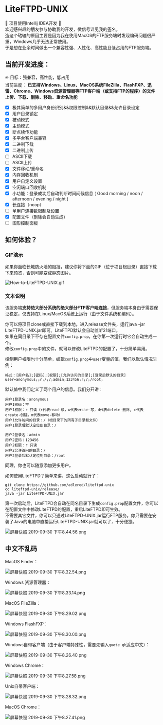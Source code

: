 # LiteFTPD-UNIX
🚧 项目使用Intellij IDEA开发 🚧  
欢迎感兴趣的朋友参与协助我的开发，微信号详见我的签名。  
造这个轱辘的原因主要是因为我在使用MacOS的FTP服务端时发现编码问题很严重，Windows几乎无法正常使用。  
于是想在业余时间做出一个兼容性强、人性化、高性能且低占用的FTP服务端。  

## 当前开发进度：
✳️ 目标：强兼容，高性能，低占用  
当前进度： **已支持Windows、Linux、MacOS系统FileZilla、FlashFXP、迅雷、Chrome、Windows资源管理器等FTP客户端（或支持FTP的程序）的文件上传、下载、删除、移动、重命名功能**

- [x] 极其简单的多用户身份识别&&权限控制&&默认目录&&允许目录设定  
- [x] 用户目录锁定  
- [x] 被动模式  
- [x] 主动模式  
- [x] 断点续传功能  
- [x] 多平台客户端兼容  
- [x] 二进制下载  
- [x] 二进制上传  
- [ ] ASCII下载  
- [ ] ASCII上传  
- [x] 文件移动/重命名
- [x] 内存回收机制  
- [x] 用户自定义设置  
- [x] 空闲端口回收机制  
- [x] 小功能：登录成功后自动判断时间问候信息 ( Good morning / noon / afternoon / evening / night )
- [x] 长连接（noop）
- [ ] 单用户连接数限制及设置
- [x] 配置文件（删除会自动生成）
- [ ] 图形控制面板

## 如何体验？

### GIF演示

如果你面临长城防火墙的阻挡，建议你将下面的GIF（位于项目根目录）直接下载下来预览，否则可能变成静态图片。

![How-to-LiteFTPD-UNIX.gif](/How-to-LiteFTPD-UNIX.gif)

### 文本说明

该服务端**支持绝大部分系统的绝大部分FTP客户端连接**，但服务端本身由于需要保证稳定，仅支持在Linux/MacOS系统上运行（由于文件系统和编码）。  

你可以将项目clone或直接下载到本地，进入release文件夹，运行java -jar LiteFTPD-UNIX.jar即可。LiteFTPD默认会自动监听21端口。  
如果在同目录下不存在配置文件`config.prop`，在你第一次运行时它会自动生成一个。  
修改`config.prop`中的文件，就可以修改LiteFTPD的配置了，十分简单易用。  

控制用户权限也十分简单，编辑`config.prop`中`user`变量的值，我们以默认情况举例：  
```
格式：[用户名];[密码];[权限];[允许访问的目录];[登录后默认的目录]
user=anonymous;;r;/;/;admin;123456;r;/;/root;
```
默认值中我们定义了两个用户的信息。我们分开讲：  

```
用户1登录名：anonymous
用户1密码：空
用户1权限：r 只读（r代表read-读，w代表write-写，d代表delete-删除, c代表create-创建，m代表move-移动）
用户1允许访问的目录：/（根目录下的所有子目录和文件） 
用户1登录后默认定位到目录：/

用户2登录名：admin
用户2密码：123456
用户2权限：r 只读
用户2允许访问的目录：/
用户2登录后默认定位到目录：/root
```

同理，你也可以随意添加更多用户。  
  
如何使用LiteFTPD？简单来讲，这么启动就行了：  

```
git clone https://github.com/adlered/liteftpd-unix
cd liteftpd-unix/release/
java -jar LiteFTPD-UNIX.jar
```

第一次启动后，LiteFTPD会自动在同名目录下生成`config.prop`配置文件，你可以在配置文件中修改LiteFTPD的配置，重启LiteFTPD即可生效。  
不需要其它文件，你可以只通过LiteFTPD-UNIX.jar运行FTP服务。你只需要在安装了Java的电脑中直接运行LiteFTPD-UNIX.jar就可以了，十分便捷。  

![屏幕快照 2019-09-30 下午8.44.56.png](https://pic.stackoverflow.wiki/uploadImages/6a6029f4-c17e-41b4-ae24-39cf839239ae.png) 

## 中文不乱码

MacOS Finder：

![屏幕快照 2019-09-30 下午8.32.54.png](https://pic.stackoverflow.wiki/uploadImages/0b1f4d52-16f0-447f-9e00-ac01d2d0309c.png)

Windows 资源管理器：

![屏幕快照 2019-09-30 下午8.33.14.png](https://pic.stackoverflow.wiki/uploadImages/cb097630-5819-4d97-9c2a-18cbc77e9cb3.png)

MacOS FileZilla：

![屏幕快照 2019-09-30 下午8.29.02.png](https://pic.stackoverflow.wiki/uploadImages/1afb6892-7bbd-43e5-aa41-3adf6ac33db6.png)

Windows FlashFXP：

![屏幕快照 2019-09-30 下午8.30.00.png](https://pic.stackoverflow.wiki/uploadImages/8903355f-a31b-41cf-83df-5a7e534d8855.png)

Windows自带客户端（由于客户端特殊性，需要先输入`quote gb`适应中文）：

![屏幕快照 2019-09-30 下午8.26.40.png](https://pic.stackoverflow.wiki/uploadImages/4a9b1c25-90df-44c1-ba14-c463b98089f5.png)

Windows Chrome：

![屏幕快照 2019-09-30 下午8.27.58.png](https://pic.stackoverflow.wiki/uploadImages/c8962604-35b3-49c8-b840-36c7a54ede08.png)

Unix自带客户端：

![屏幕快照 2019-09-30 下午8.28.32.png](https://pic.stackoverflow.wiki/uploadImages/067ea9f1-3bc1-4841-b45a-9375b0b53128.png)

MacOS Chrome：

![屏幕快照 2019-09-30 下午8.27.41.png](https://pic.stackoverflow.wiki/uploadImages/f7257a4a-b892-4401-82bf-c92b92abe00d.png)